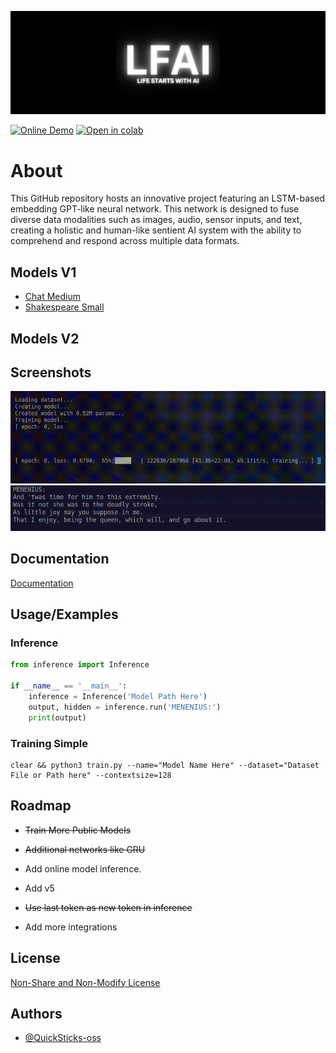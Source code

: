 
![Logo](images/banner.png)

[![Online Demo](https://img.shields.io/badge/Online-Inference_Demo-blue)](https://quicksticks-oss.github.io/LFAI/docs/pages)
[![Open in colab](https://img.shields.io/badge/Training-Google_Colab-orange)](https://colab.research.google.com/drive/1znKbTH6ORQKMPSknFjpiBtQRd2_l-wZx?usp=sharing)

# About

This GitHub repository hosts an innovative project featuring an LSTM-based embedding GPT-like neural network. This network is designed to fuse diverse data modalities such as images, audio, sensor inputs, and text, creating a holistic and human-like sentient AI system with the ability to comprehend and respond across multiple data formats.

## Models V1

- [Chat Medium](https://huggingface.co/Quicksticks-oss/LFAI/blob/main/chat-lstm-10.38M-20230824-4-512-ctx512.pth)
- [Shakespeare Small](https://huggingface.co/Quicksticks-oss/LFAI/blob/main/Shakespeare-0.8M-20230820-6-128-ctx128.pth)

## Models V2

## Screenshots

![Training](images/training.gif)
![Inference](images/inference.png)

## Documentation

[Documentation](docs/DOCUMENTATION.md)

## Usage/Examples

### Inference
```python
from inference import Inference

if __name__ == '__main__':
    inference = Inference('Model Path Here')
    output, hidden = inference.run('MENENIUS:')
    print(output)
```

### Training Simple
```shell
clear && python3 train.py --name="Model Name Here" --dataset="Dataset File or Path here" --contextsize=128
```

## Roadmap

- ~~Train More Public Models~~

- ~~Additional networks like GRU~~

- Add online model inference.

- Add v5

- ~~Use last token as new token in inference~~

- Add more integrations

## License

[Non-Share and Non-Modify License](LICENSE.MD)


## Authors

- [@QuickSticks-oss](https://github.com/Quicksticks-oss)

